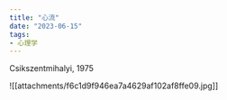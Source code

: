 ```yaml
---
title: "心流"
date: "2023-06-15"
tags:
- 心理学
---
```


Csikszentmihalyi, 1975

![[attachments/f6c1d9f946ea7a4629af102af8ffe09.jpg]]